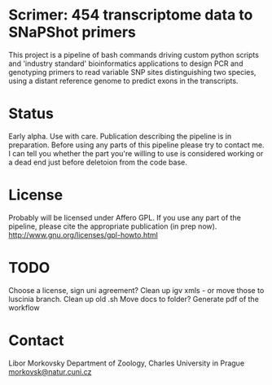 # Scrimer: 454 transcriptome data to SNaPShot primers
This project is a pipeline of bash commands driving custom python scripts and 'industry standard' 
bioinformatics applications to design PCR and genotyping primers to read variable SNP sites
distinguishing two species, using a distant reference genome to predict exons in the transcripts.

# Status
Early alpha. Use with care. Publication describing the pipeline is in preparation.
Before using any parts of this pipeline please try to contact me. I can tell
you whether the part you're willing to use is considered working or a dead end just 
before deletoion from the code base.

# License
Probably will be licensed under Affero GPL.
If you use any part of the pipeline, please cite the appropriate publication (in prep now).
http://www.gnu.org/licenses/gpl-howto.html

# TODO
Choose a license, sign uni agreement?
Clean up igv xmls - or move those to luscinia branch.
Clean up old .sh
Move docs to folder?
Generate pdf of the workflow

# Contact
Libor Morkovsky
Department of Zoology, Charles University in Prague
morkovsk@natur.cuni.cz
